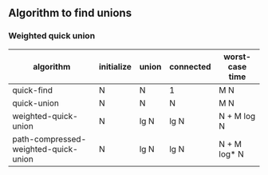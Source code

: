 ## Algorithm to find unions

### Weighted quick union

| algorithm | initialize | union | connected | worst-case time |
|---|---|---|---|---|
| quick-find | N | N | 1 | M N |
| quick-union | N | N | N | M N |
| weighted-quick-union  | N | lg N | lg N | N + M log N |
| path-compressed-weighted-quick-union  | N | lg N | lg N | N + M log* N |